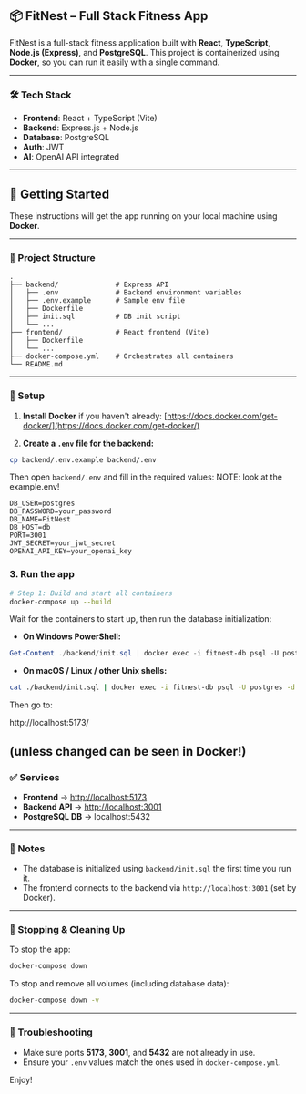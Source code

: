 ## 📦 FitNest – Full Stack Fitness App

FitNest is a full-stack fitness application built with **React**, **TypeScript**, **Node.js (Express)**, and **PostgreSQL**. This project is containerized using **Docker**, so you can run it easily with a single command.

---

### 🛠️ Tech Stack

* **Frontend**: React + TypeScript (Vite)
* **Backend**: Express.js + Node.js
* **Database**: PostgreSQL
* **Auth**: JWT
* **AI**: OpenAI API integrated

---

## 🚀 Getting Started

These instructions will get the app running on your local machine using **Docker**.

---

### 📁 Project Structure

```
.
├── backend/              # Express API
│   ├── .env              # Backend environment variables
│   ├── .env.example      # Sample env file
│   ├── Dockerfile
│   ├── init.sql          # DB init script
│   └── ...
├── frontend/             # React frontend (Vite)
│   ├── Dockerfile
│   └── ...
├── docker-compose.yml    # Orchestrates all containers
└── README.md
```

---

### 🔐 Setup

1. **Install Docker** if you haven't already:
   [https://docs.docker.com/get-docker/](https://docs.docker.com/get-docker/)

2. **Create a `.env` file for the backend:**

```bash
cp backend/.env.example backend/.env
```

Then open `backend/.env` and fill in the required values:
NOTE: look at the example.env!
```env
DB_USER=postgres
DB_PASSWORD=your_password
DB_NAME=FitNest
DB_HOST=db
PORT=3001
JWT_SECRET=your_jwt_secret
OPENAI_API_KEY=your_openai_key
```



### 3. **Run the app**

```bash
# Step 1: Build and start all containers
docker-compose up --build
```

Wait for the containers to start up, then run the database initialization:

* **On Windows PowerShell:**

```powershell
Get-Content ./backend/init.sql | docker exec -i fitnest-db psql -U postgres -d FitNest
```

* **On macOS / Linux / other Unix shells:**

```bash
cat ./backend/init.sql | docker exec -i fitnest-db psql -U postgres -d FitNest
```

Then go to:

http://localhost:5173/

(unless changed can be seen in Docker!)
---

### ✅ Services

* **Frontend** → [http://localhost:5173](http://localhost:5173)
* **Backend API** → [http://localhost:3001](http://localhost:3001)
* **PostgreSQL DB** → localhost:5432

---

### 🧠 Notes

* The database is initialized using `backend/init.sql` the first time you run it.
* The frontend connects to the backend via `http://localhost:3001` (set by Docker).

---

### 🧼 Stopping & Cleaning Up

To stop the app:

```bash
docker-compose down
```

To stop and remove all volumes (including database data):

```bash
docker-compose down -v
```

---

### 📌 Troubleshooting

* Make sure ports **5173**, **3001**, and **5432** are not already in use.
* Ensure your `.env` values match the ones used in `docker-compose.yml`.

Enjoy!
